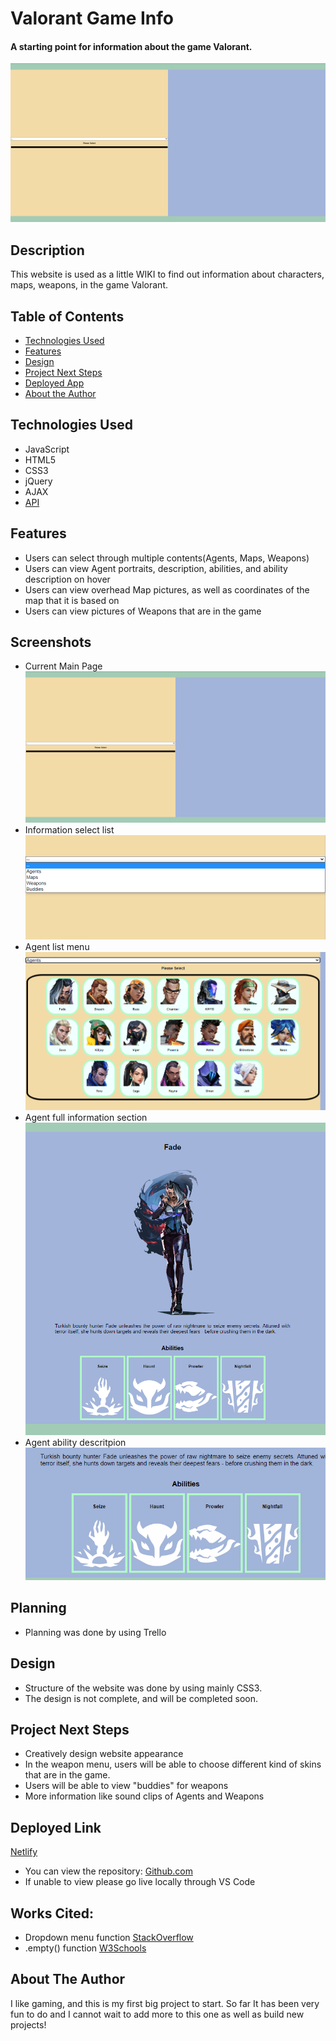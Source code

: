 # Valorant Game Info

#### A starting point for information about the game Valorant.
<img src="./images/mainPage.png" alt="Starting Page"/>

## Description
This website is used as a little WIKI to find out information about characters, maps, weapons, in the game Valorant.

## Table of Contents
* [Technologies Used](#technologiesused)
* [Features](#features)
* [Design](#design)
* [Project Next Steps](#nextsteps)
* [Deployed App](#deployment)
* [About the Author](#author)

## <a name="technologiesused"></a>Technologies Used
* JavaScript
* HTML5
* CSS3
* jQuery
* AJAX
* [API](https://dash.valorant-api.com/)


## Features
* Users can select through multiple contents(Agents, Maps, Weapons)
* Users can view Agent portraits, description, abilities, and ability description on hover
* Users can view overhead Map pictures, as well as coordinates of the map that it is based on
* Users can view pictures of Weapons that are in the game

## Screenshots
* Current Main Page
    <img src="./images/mainPage.png" alt="Starting Page"/>
* Information select list
    <img src="./images/infoSelect.png" alt="infoSelect"/>
*  Agent list menu
    <img src="./images/Agents.png" alt="agentSelect"/>
* Agent full information section
    <img src="./images/agentFullInfo.png" alt="agentFullInfo"/>
* Agent ability descritpion
    <img src="./images/Project.gif" alt="abilityDesc"/>


## Planning
* Planning was done by using Trello

## <a name="design"></a>Design
* Structure of the website was done by using mainly CSS3.
* The design is not complete, and will be completed soon. 


## <a name="nextsteps"></a>Project Next Steps
* Creatively design website appearance
* In the weapon menu, users will be able to choose different kind of skins that are in the game.
* Users will be able to view "buddies" for weapons
* More information like sound clips of Agents and Weapons

## <a name="deployment"></a>Deployed Link
[Netlify](https://game-info-project.netlify.app/)

* You can view the repository:
[Github.com](https://github.com/ilsuryuz/Game-Info)
* If unable to view please go live locally through VS Code
    
## Works Cited:
* Dropdown menu function
    [StackOverflow](https://stackoverflow.com/questions/18491179/select-different-options-at-an-select-form-and-show-different-content)
* .empty() function 
    [W3Schools](https://www.w3schools.com/jquery/html_empty.asp#:~:text=The%20empty()%20method%20removes,use%20the%20remove()%20method)

## <a name="author"></a>About The Author
I like gaming, and this is my first big project to start. So far It has been very fun to do and I cannot wait to add more to this one as well as build new projects!
